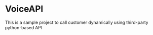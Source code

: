 # VoiceAPI
This is a sample project to call customer dynamically using third-party python-based API
